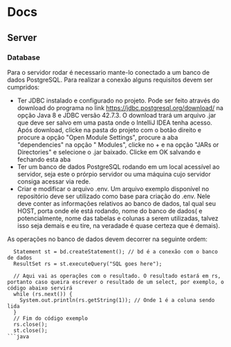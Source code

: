 # Docs

## Server
### Database
Para o servidor rodar é necessario mante-lo conectado a um banco de dados PostgreSQL. Para realizar a conexão alguns requisitos devem ser cumpridos:
  * Ter JDBC instalado e configurado no projeto. Pode ser feito através do download do programa no link https://jdbc.postgresql.org/download/ na opção Java 8 e JDBC versão 42.7.3. O download trará um arquivo .jar que deve ser salvo em uma pasta onde o IntelliJ IDEA tenha acesso. Após download, clicke na pasta do projeto com o botão direito e procure a opção "Open Module Settings", procure a aba "dependencies" na opção " Modules", clicke no + e na opção "JARs or Directories" e selecione o .jar baixado. Clicke em OK salvando e fechando esta aba
  * Ter um banco de dados PostgreSQL rodando em um local acessível ao servidor, seja este o prórpio servidor ou uma máquina cujo servidor consiga acessar via rede.
  * Criar e modificar o arquivo .env. Um arquivo exemplo disponível no repositório deve ser utilizado como base para criação do .env. Nele deve conter as informações relativos ao banco de dados, tal qual seu HOST, porta onde ele está rodando, nome do banco de dados( e potencialmente, nome das tabelas e colunas a serem utilizadas, talvez isso seja demais e eu tire, na veradade é quase certeza que é demais).

As operações no banco de dados devem decorrer na seguinte ordem:
```
  Statement st = bd.createStatement(); // bd é a conexão com o banco de dados
  ResultSet rs = st.executeQuery("SQL goes here");

  // Aqui vai as operações com o resultado. O resultado estará em rs, portanto caso queira escrever o resultado de um select, por exemplo, o código abaixo servirá
  while (rs.next()) {
    System.out.println(rs.getString(1)); // Onde 1 é a coluna sendo lida
  }
  // Fim do código exemplo
  rs.close();
  st.close();
```java
